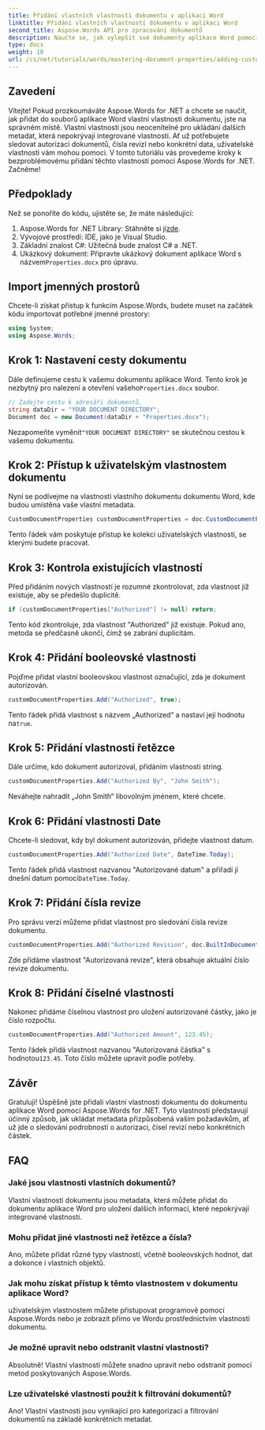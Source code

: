 ```yaml
---
title: Přidání vlastních vlastností dokumentu v aplikaci Word
linktitle: Přidání vlastních vlastností dokumentu v aplikaci Word
second_title: Aspose.Words API pro zpracování dokumentů
description: Naučte se, jak vylepšit své dokumenty aplikace Word pomocí vlastních vlastností dokumentu pomocí Aspose.Words for .NET. Tento komplexní průvodce vás provede celým procesem.
type: docs
weight: 10
url: /cs/net/tutorials/words/mastering-document-properties/adding-custom-document-properties-in-word/
---
```

## Zavedení

Vítejte! Pokud prozkoumáváte Aspose.Words for .NET a chcete se naučit, jak přidat do souborů aplikace Word vlastní vlastnosti dokumentu, jste na správném místě. Vlastní vlastnosti jsou neocenitelné pro ukládání dalších metadat, která nepokrývají integrované vlastnosti. Ať už potřebujete sledovat autorizaci dokumentů, čísla revizí nebo konkrétní data, uživatelské vlastnosti vám mohou pomoci. V tomto tutoriálu vás provedeme kroky k bezproblémovému přidání těchto vlastností pomocí Aspose.Words for .NET. Začněme!

## Předpoklady

Než se ponoříte do kódu, ujistěte se, že máte následující:

1.  Aspose.Words for .NET Library: Stáhněte si ji[zde](https://releases.aspose.com/words/net/).
2. Vývojové prostředí: IDE, jako je Visual Studio.
3. Základní znalost C#: Užitečná bude znalost C# a .NET.
4.  Ukázkový dokument: Připravte ukázkový dokument aplikace Word s názvem`Properties.docx` pro úpravu.

## Import jmenných prostorů

Chcete-li získat přístup k funkcím Aspose.Words, budete muset na začátek kódu importovat potřebné jmenné prostory:

```csharp
using System;
using Aspose.Words;
```

## Krok 1: Nastavení cesty dokumentu

 Dále definujeme cestu k vašemu dokumentu aplikace Word. Tento krok je nezbytný pro nalezení a otevření vašeho`Properties.docx` soubor.

```csharp
// Zadejte cestu k adresáři dokumentů.
string dataDir = "YOUR DOCUMENT DIRECTORY";
Document doc = new Document(dataDir + "Properties.docx");
```

 Nezapomeňte vyměnit`"YOUR DOCUMENT DIRECTORY"` se skutečnou cestou k vašemu dokumentu.

## Krok 2: Přístup k uživatelským vlastnostem dokumentu

Nyní se podívejme na vlastnosti vlastního dokumentu dokumentu Word, kde budou umístěna vaše vlastní metadata.

```csharp
CustomDocumentProperties customDocumentProperties = doc.CustomDocumentProperties;
```

Tento řádek vám poskytuje přístup ke kolekci uživatelských vlastností, se kterými budete pracovat.

## Krok 3: Kontrola existujících vlastností

Před přidáním nových vlastností je rozumné zkontrolovat, zda vlastnost již existuje, aby se předešlo duplicitě.

```csharp
if (customDocumentProperties["Authorized"] != null) return;
```

Tento kód zkontroluje, zda vlastnost "Authorized" již existuje. Pokud ano, metoda se předčasně ukončí, čímž se zabrání duplicitám.

## Krok 4: Přidání booleovské vlastnosti

Pojďme přidat vlastní booleovskou vlastnost označující, zda je dokument autorizován.

```csharp
customDocumentProperties.Add("Authorized", true);
```

 Tento řádek přidá vlastnost s názvem „Authorized“ a nastaví její hodnotu na`true`.

## Krok 5: Přidání vlastnosti řetězce

Dále určíme, kdo dokument autorizoval, přidáním vlastnosti string.

```csharp
customDocumentProperties.Add("Authorized By", "John Smith");
```

Neváhejte nahradit „John Smith“ libovolným jménem, které chcete.

## Krok 6: Přidání vlastnosti Date

Chcete-li sledovat, kdy byl dokument autorizován, přidejte vlastnost datum.

```csharp
customDocumentProperties.Add("Authorized Date", DateTime.Today);
```

 Tento řádek přidá vlastnost nazvanou "Autorizované datum" a přiřadí jí dnešní datum pomocí`DateTime.Today`.

## Krok 7: Přidání čísla revize

Pro správu verzí můžeme přidat vlastnost pro sledování čísla revize dokumentu.

```csharp
customDocumentProperties.Add("Authorized Revision", doc.BuiltInDocumentProperties.RevisionNumber);
```

Zde přidáme vlastnost "Autorizovaná revize", která obsahuje aktuální číslo revize dokumentu.

## Krok 8: Přidání číselné vlastnosti

Nakonec přidáme číselnou vlastnost pro uložení autorizované částky, jako je číslo rozpočtu.

```csharp
customDocumentProperties.Add("Authorized Amount", 123.45);
```

 Tento řádek přidá vlastnost nazvanou "Autorizovaná částka" s hodnotou`123.45`. Toto číslo můžete upravit podle potřeby.

## Závěr

Gratuluji! Úspěšně jste přidali vlastní vlastnosti dokumentu do dokumentu aplikace Word pomocí Aspose.Words for .NET. Tyto vlastnosti představují účinný způsob, jak ukládat metadata přizpůsobená vašim požadavkům, ať už jde o sledování podrobností o autorizaci, čísel revizí nebo konkrétních částek.

## FAQ

### Jaké jsou vlastnosti vlastních dokumentů?
Vlastní vlastnosti dokumentu jsou metadata, která můžete přidat do dokumentu aplikace Word pro uložení dalších informací, které nepokrývají integrované vlastnosti.

### Mohu přidat jiné vlastnosti než řetězce a čísla?
Ano, můžete přidat různé typy vlastností, včetně booleovských hodnot, dat a dokonce i vlastních objektů.

### Jak mohu získat přístup k těmto vlastnostem v dokumentu aplikace Word?
uživatelským vlastnostem můžete přistupovat programově pomocí Aspose.Words nebo je zobrazit přímo ve Wordu prostřednictvím vlastností dokumentu.

### Je možné upravit nebo odstranit vlastní vlastnosti?
Absolutně! Vlastní vlastnosti můžete snadno upravit nebo odstranit pomocí metod poskytovaných Aspose.Words.

### Lze uživatelské vlastnosti použít k filtrování dokumentů?
Ano! Vlastní vlastnosti jsou vynikající pro kategorizaci a filtrování dokumentů na základě konkrétních metadat.